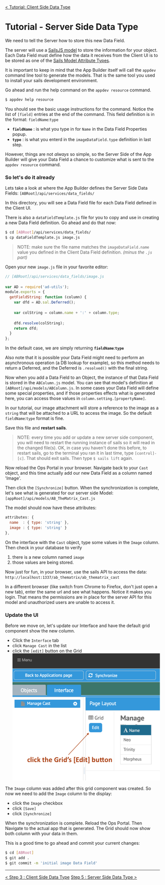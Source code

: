 [< Tutorial: Client Side Data Type](tutorial_step3.md)
# Tutorial - Server Side Data Type
We need to tell the Server how to store this new Data Field.

The server will use a [SailsJS model](http://sailsjs.org/documentation/concepts/models-and-orm/models) to store the information for your object.  Each Data Field must define how the data it receives from the Client UI is to be stored as one of the [Sails Model Attribute Types](http://sailsjs.org/documentation/concepts/models-and-orm/attributes#?attribute-options).

It is important to keep in mind that the App Builder itself will call the `appdev` command line tool to generate the models.  That is the same tool you used to install your sails development environment.

Go ahead and run the help command on the `appdev resource` command.
```sh
$ appdev help resource
```

You should see the basic usage instructions for the command.  Notice the list of `[field]` entries at the end of the command.  This field definition is in the format: `fieldName`:`type`

- **`fieldName`** : is what you type in for `Name` in the Data Field Properties popup.
- **`type`** : is what you enterd in the `imageDataField.type` definition in last step.

However, things are not _always_ so simple, so the Server Side of the App Builder will give your Data Field a chance to customize what is sent to the `appdev resource` command.


### So let's do it already
Lets take a look at where the App Builder defines the Server Side Data Fields: `[ABRoot]/api/services/data_fields/`

In this directory, you will see a Data Field file for each Data Field defined in the Client UI.  

There is also a `dataFieldTemplate.js` file for you to copy and use in creating a new Data Field definition.  Go ahead and do that now:
```sh
$ cd [ABRoot]/api/services/data_fields/
$ cp dataFieldTemplate.js image.js
```
>NOTE: make sure the file name matches the `imageDataField.name` value you defined in the Client Data Field definition. _(minus the `.js` part)_

Open your new `image.js` file in your favorite editor:
```javascript
// [ABRoot]/api/services/data_fields/image.js

var AD = require('ad-utils');
module.exports = {
  getFieldString: function (column) {
    var dfd = AD.sal.Deferred();

    var colString = column.name + ':' + column.type;

    dfd.resolve(colString);
    return dfd;
  }
};
```

In the default case, we are simply returning **`fieldName`**:**`type`**

Also note that it is possible your Data Field might need to perform an asynchronous operation (a DB lookup for example), so this method needs to return a Deferred, and the Deferred is `.resolved()` with the final string.

Now when you add a Data Field to an Object, the instance of that Data Field is stored in the `ABColumn.js` model. You can see that model's definition at `[ABRoot]/api/models/ABColumn.js`. 
In some cases your Data Field will define some special properties, and if those properties effects what is generated here, you can access those values in `column.setting.[propertyName]`.

In our tutorial, our image attachment will store a reference to the image as a `string` that will be attached to a URL to access the image.  So the default `fieldName`:`type` format is fine.

Save this file and **restart sails**.
>NOTE: every time you add or update a new server side component, you will need to restart the running instance of sails so it will read in the changed file(s).
>OK, in case you haven't done this before, to restart sails, go to the terminal you ran it in last time, type `[control]-[c]`.  That should exit sails.  Then type `$ sails lift` again.

Now reload the Ops Portal in your browser.  Navigate back to your `Cast` object, and this time actually add our new Data Field as a column named 'Image'.

Then click the `[Synchronize]` button.  When the synchronization is complete, let's see what is generated for our server side Model: `[appRoot]/api/models/AB_TheMatrix_Cast.js`

The model should now have these attributes:
```javascript
attributes: {
  name  : { type: 'string' },
  image : { type: 'string' }
},
```

On the interface with the `Cast` object, type some values in the `Image` column.  Then check in your database to verify 

  1) there is a new column named `image`
  2) those values are being stored.


Now just for fun, in your browser, use the sails API to access the data: `http://localhost:1337/ab_thematrix/ab_thematrix_cast`

In a different browser (like switch from Chrome to Firefox, don't just open a new tab), enter the same url and see what happens.  Notice it makes you login.  That means the permissions are in place for the server API for this model and unauthorized users are unable to access it.

### Update the UI
Before we move on, let's update our Interface and have the default grid component show the new column.

- Click the `Interface` tab
- click `Manage Cast` in the list
- click the `[edit]` button on the Grid
![editGrid](images/step4_editGrid.png "Edit Grid")

The `Image` column was added after this grid component was created.  So now we need to add the `Image` column to the display:
- click the `Image` checkbox
- click `[Save]`
- click `[Synchronize]`

When the synchronization is complete.  Reload the Ops Portal.  Then Navigate to the actual app that is generated.  The Grid should now show both column with your data in them.


This is a good time to go ahead and commit your current changes:
```sh
$ cd [ABRoot]
$ git add .
$ git commit -m 'initial image Data Field'
```


---
[< Step 3 : Client Side Data Type](tutorial_step3.md)
[Step 5 : Server Side Data Type >](tutorial_step5.md) 